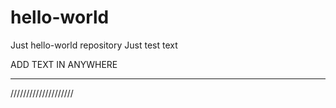 # hello-world
Just hello-world repository
Just test text

ADD TEXT IN ANYWHERE

********************

////////////////////